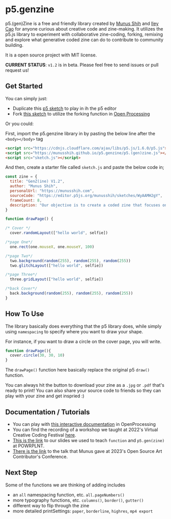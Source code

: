 # p5.genzine
p5.(gen)Zine is a free and friendly library created by [Munus Shih](https://munusshih.com) and [Iley Cao](https://www.ileycao.com/) for anyone curious about creative code and zine-making. It utilizes the p5.js library to experiment with collaborative zine-coding, forking, remixing and explore what generative coded zine can do to contribute to community building.

It is a open source project with MIT license.

**CURRENT STATUS**: `v1.2` is in beta. Please feel free to send issues or pull request us!


## Get Started

You can simply just:

- Duplicate this [p5 sketch](https://editor.p5js.org/munusshih/sketches/WyAAMH2gY) to play in ih the p5 editor
- Fork [this sketch](https://openprocessing.org/sketch/1897656) to utilize the forking function in [Open Processing](https://openprocessing.org/) 

Or you could:

First, import the p5.genzine library in by pasting the below line after the `<body></body>` tag

```HTML
<script src="https://cdnjs.cloudflare.com/ajax/libs/p5.js/1.6.0/p5.js"></script>
<script src="https://munusshih.github.io/p5.genzine/p5.(gen)zine.js"></script>
<script src="sketch.js"></script>
```

And then, create a starter file called `sketch.js` and paste the below code in;
```javascript
const zine = {
  title: "GenZ(ine) V1.2",
  author: "Munus Shih",
  personalUrl: "https://munusshih.com",
  sourceCode: "https://editor.p5js.org/munusshih/sketches/WyAAMH2gY",
  frameCount: 8,
  description: "Our objective is to create a coded zine that focuses on digital identity. We will use P5.js to teach ‘function’ and generate a collaborative digital profile zine in the end. We created some customized functions for people to play with this zine more easily."
}

function drawPage() {

/* Cover */
  cover.randomLayout(["hello world", selfie])

/*page One*/
  one.rect(one.mouseX, one.mouseY, 100)

/*page Two*/
  two.background(random(255), random(255), random(255))
  two.glitchLayout(["hello world", selfie])

/*page Three*/
  three.gridLayout(["hello world", selfie])

/*back Cover*/
  back.background(random(255), random(255), random(255))
}

```

## How To Use
The library basically does everything that the p5 library does, while simply using `namespacing` to specify where you want to draw your shape.

For instance, if you want to draw a circle on the cover page, you will write.

```javascript
function drawPage(){
  cover.circle(30, 30, 10)
}
```

The `drawPage()` function here basically replace the original p5 `draw()` function.

You can always hit the button to download your zine as a `.jpg` or `.pdf` that's ready to print! You can also share your source code to friends so they can play with your zine and get inspried :)

## Documentation / Tutorials
- You can play with [this interactive documentation]() in OpenProcessing
- You can find the recording of a workshop we taught at 2022's Virtual Creative Coding Festival [here](https://www.youtube.com/watch?v=lAQc3Ij3O8k&ab_channel=ProcessingFoundation).
- [This is the link](https://docs.google.com/presentation/d/1EJhxkK4Y07TfD7r6gUuXITqdYWmzFHE_BbPqNvFViuM/edit?usp=sharing) to our slides we used to teach `function` and `p5.gen(zine)` at POWRPLNT.
- [There is the link](https://docs.google.com/presentation/d/1VEQN4Ro4POYxDtKL6aLBGOjlln6rnFerCH_ebJS2VUE/edit?usp=sharing) to the talk that Munus gave at 2023's Open Source Art Contributor's Conference.

## Next Step

Some of the functions we are thinking of adding includes
- an `all` namespacing function, etc. `all.pageNumbers()`
- more typography functions, etc. `columns()`, `border()`, `gutter()`
- different way to flip through the zine
- more detailed printSettings: `paper`, `borderline`, `highres`, `mp4 export`
